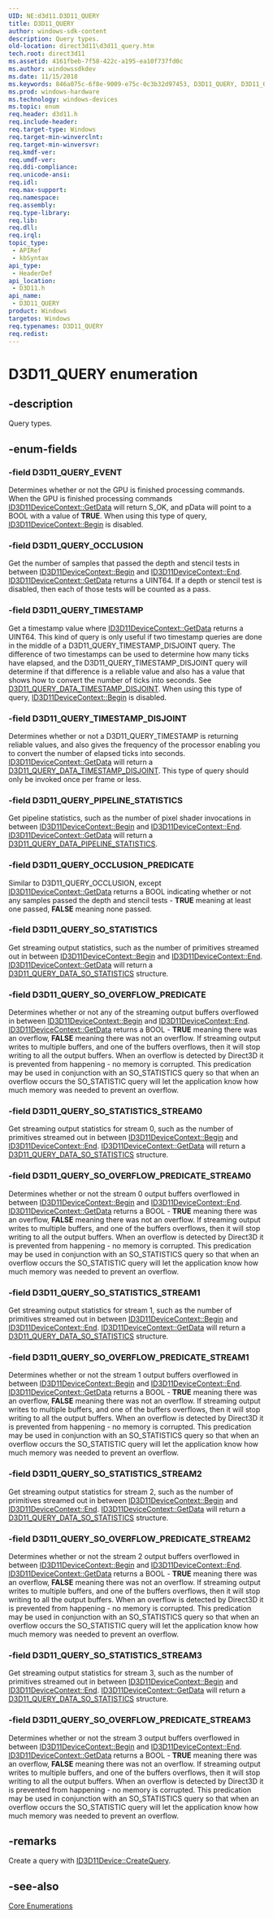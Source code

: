 ```yaml
---
UID: NE:d3d11.D3D11_QUERY
title: D3D11_QUERY
author: windows-sdk-content
description: Query types.
old-location: direct3d11\d3d11_query.htm
tech.root: direct3d11
ms.assetid: 4161fbeb-7f58-422c-a195-ea10f737fd0c
ms.author: windowssdkdev
ms.date: 11/15/2018
ms.keywords: 846a075c-6f8e-9009-e75c-0c3b32d97453, D3D11_QUERY, D3D11_QUERY enumeration [Direct3D 11], D3D11_QUERY_EVENT, D3D11_QUERY_OCCLUSION, D3D11_QUERY_OCCLUSION_PREDICATE, D3D11_QUERY_PIPELINE_STATISTICS, D3D11_QUERY_SO_OVERFLOW_PREDICATE, D3D11_QUERY_SO_OVERFLOW_PREDICATE_STREAM0, D3D11_QUERY_SO_OVERFLOW_PREDICATE_STREAM1, D3D11_QUERY_SO_OVERFLOW_PREDICATE_STREAM2, D3D11_QUERY_SO_OVERFLOW_PREDICATE_STREAM3, D3D11_QUERY_SO_STATISTICS, D3D11_QUERY_SO_STATISTICS_STREAM0, D3D11_QUERY_SO_STATISTICS_STREAM1, D3D11_QUERY_SO_STATISTICS_STREAM2, D3D11_QUERY_SO_STATISTICS_STREAM3, D3D11_QUERY_TIMESTAMP, D3D11_QUERY_TIMESTAMP_DISJOINT, d3d11/D3D11_QUERY, d3d11/D3D11_QUERY_EVENT, d3d11/D3D11_QUERY_OCCLUSION, d3d11/D3D11_QUERY_OCCLUSION_PREDICATE, d3d11/D3D11_QUERY_PIPELINE_STATISTICS, d3d11/D3D11_QUERY_SO_OVERFLOW_PREDICATE, d3d11/D3D11_QUERY_SO_OVERFLOW_PREDICATE_STREAM0, d3d11/D3D11_QUERY_SO_OVERFLOW_PREDICATE_STREAM1, d3d11/D3D11_QUERY_SO_OVERFLOW_PREDICATE_STREAM2, d3d11/D3D11_QUERY_SO_OVERFLOW_PREDICATE_STREAM3, d3d11/D3D11_QUERY_SO_STATISTICS, d3d11/D3D11_QUERY_SO_STATISTICS_STREAM0, d3d11/D3D11_QUERY_SO_STATISTICS_STREAM1, d3d11/D3D11_QUERY_SO_STATISTICS_STREAM2, d3d11/D3D11_QUERY_SO_STATISTICS_STREAM3, d3d11/D3D11_QUERY_TIMESTAMP, d3d11/D3D11_QUERY_TIMESTAMP_DISJOINT, direct3d11.d3d11_query
ms.prod: windows-hardware
ms.technology: windows-devices
ms.topic: enum
req.header: d3d11.h
req.include-header: 
req.target-type: Windows
req.target-min-winverclnt: 
req.target-min-winversvr: 
req.kmdf-ver: 
req.umdf-ver: 
req.ddi-compliance: 
req.unicode-ansi: 
req.idl: 
req.max-support: 
req.namespace: 
req.assembly: 
req.type-library: 
req.lib: 
req.dll: 
req.irql: 
topic_type:
 - APIRef
 - kbSyntax
api_type:
 - HeaderDef
api_location:
 - D3D11.h
api_name:
 - D3D11_QUERY
product: Windows
targetos: Windows
req.typenames: D3D11_QUERY
req.redist: 
---
```


# D3D11_QUERY enumeration


## -description


Query types.


## -enum-fields




### -field D3D11_QUERY_EVENT

Determines whether or not the GPU is finished processing commands. When the GPU is finished processing commands <a href="https://msdn.microsoft.com/en-us/library/Ff476428(v=VS.85).aspx">ID3D11DeviceContext::GetData</a> will return S_OK, and pData will point to a BOOL with a value of <b>TRUE</b>. When using this type of query, <a href="https://msdn.microsoft.com/en-us/library/Ff476386(v=VS.85).aspx">ID3D11DeviceContext::Begin</a> is disabled.
          


### -field D3D11_QUERY_OCCLUSION

Get the number of samples that passed the depth and stencil tests in between <a href="https://msdn.microsoft.com/en-us/library/Ff476386(v=VS.85).aspx">ID3D11DeviceContext::Begin</a> and <a href="https://msdn.microsoft.com/en-us/library/Ff476422(v=VS.85).aspx">ID3D11DeviceContext::End</a>. <a href="https://msdn.microsoft.com/en-us/library/Ff476428(v=VS.85).aspx">ID3D11DeviceContext::GetData</a> returns a UINT64. If a depth or stencil test is disabled, then each of those tests will be counted as a pass.
          


### -field D3D11_QUERY_TIMESTAMP

Get a timestamp value where <a href="https://msdn.microsoft.com/en-us/library/Ff476428(v=VS.85).aspx">ID3D11DeviceContext::GetData</a> returns a UINT64. This kind of query is only useful if two timestamp queries are done in the middle of a D3D11_QUERY_TIMESTAMP_DISJOINT query. The difference of two timestamps can be used to determine how many ticks have elapsed, and the D3D11_QUERY_TIMESTAMP_DISJOINT query will determine if that difference is a reliable value and also has a value that shows how to convert the number of ticks into seconds. See <a href="https://msdn.microsoft.com/d706626a-cf11-4087-b66a-350161050aad">D3D11_QUERY_DATA_TIMESTAMP_DISJOINT</a>. When using this type of query, <a href="https://msdn.microsoft.com/en-us/library/Ff476386(v=VS.85).aspx">ID3D11DeviceContext::Begin</a> is disabled.
          


### -field D3D11_QUERY_TIMESTAMP_DISJOINT

Determines whether or not a D3D11_QUERY_TIMESTAMP is returning reliable values, and also gives the frequency of the processor enabling you to convert the number of elapsed ticks into seconds. <a href="https://msdn.microsoft.com/en-us/library/Ff476428(v=VS.85).aspx">ID3D11DeviceContext::GetData</a> will return a <a href="https://msdn.microsoft.com/d706626a-cf11-4087-b66a-350161050aad">D3D11_QUERY_DATA_TIMESTAMP_DISJOINT</a>. This type of query should only be invoked once per frame or less.
          


### -field D3D11_QUERY_PIPELINE_STATISTICS

Get pipeline statistics, such as the number of pixel shader invocations in between <a href="https://msdn.microsoft.com/en-us/library/Ff476386(v=VS.85).aspx">ID3D11DeviceContext::Begin</a> and <a href="https://msdn.microsoft.com/en-us/library/Ff476422(v=VS.85).aspx">ID3D11DeviceContext::End</a>. <a href="https://msdn.microsoft.com/en-us/library/Ff476428(v=VS.85).aspx">ID3D11DeviceContext::GetData</a> will return a <a href="https://msdn.microsoft.com/c8a2813e-56db-421b-ad37-d353c327a457">D3D11_QUERY_DATA_PIPELINE_STATISTICS</a>.
          


### -field D3D11_QUERY_OCCLUSION_PREDICATE

Similar to D3D11_QUERY_OCCLUSION, except <a href="https://msdn.microsoft.com/en-us/library/Ff476428(v=VS.85).aspx">ID3D11DeviceContext::GetData</a> returns a BOOL indicating whether or not any samples passed the depth and stencil tests - <b>TRUE</b> meaning at least one passed, <b>FALSE</b> meaning none passed.
          


### -field D3D11_QUERY_SO_STATISTICS

Get streaming output statistics, such as the number of primitives streamed out in between <a href="https://msdn.microsoft.com/en-us/library/Ff476386(v=VS.85).aspx">ID3D11DeviceContext::Begin</a> and <a href="https://msdn.microsoft.com/en-us/library/Ff476422(v=VS.85).aspx">ID3D11DeviceContext::End</a>. <a href="https://msdn.microsoft.com/en-us/library/Ff476428(v=VS.85).aspx">ID3D11DeviceContext::GetData</a> will return a <a href="https://msdn.microsoft.com/en-us/library/Ff476193(v=VS.85).aspx">D3D11_QUERY_DATA_SO_STATISTICS</a> structure.
          


### -field D3D11_QUERY_SO_OVERFLOW_PREDICATE

Determines whether or not any of the streaming output buffers overflowed in between <a href="https://msdn.microsoft.com/en-us/library/Ff476386(v=VS.85).aspx">ID3D11DeviceContext::Begin</a> and <a href="https://msdn.microsoft.com/en-us/library/Ff476422(v=VS.85).aspx">ID3D11DeviceContext::End</a>. <a href="https://msdn.microsoft.com/en-us/library/Ff476428(v=VS.85).aspx">ID3D11DeviceContext::GetData</a> returns a BOOL - <b>TRUE</b> meaning there was an overflow, <b>FALSE</b> meaning there was not an overflow. If streaming output writes to multiple buffers, and one of the buffers overflows, then it will stop writing to all the output buffers. When an overflow is detected by Direct3D it is prevented from happening - no memory is corrupted. This predication may be used in conjunction with an SO_STATISTICS query so that when an overflow occurs the SO_STATISTIC query will let the application know how much memory was needed to prevent an overflow.
          


### -field D3D11_QUERY_SO_STATISTICS_STREAM0

Get streaming output statistics for stream 0, such as the number of primitives streamed out in between <a href="https://msdn.microsoft.com/en-us/library/Ff476386(v=VS.85).aspx">ID3D11DeviceContext::Begin</a> and <a href="https://msdn.microsoft.com/en-us/library/Ff476422(v=VS.85).aspx">ID3D11DeviceContext::End</a>. <a href="https://msdn.microsoft.com/en-us/library/Ff476428(v=VS.85).aspx">ID3D11DeviceContext::GetData</a> will return a <a href="https://msdn.microsoft.com/en-us/library/Ff476193(v=VS.85).aspx">D3D11_QUERY_DATA_SO_STATISTICS</a> structure.
          


### -field D3D11_QUERY_SO_OVERFLOW_PREDICATE_STREAM0

Determines whether or not the stream 0 output buffers overflowed in between <a href="https://msdn.microsoft.com/en-us/library/Ff476386(v=VS.85).aspx">ID3D11DeviceContext::Begin</a> and <a href="https://msdn.microsoft.com/en-us/library/Ff476422(v=VS.85).aspx">ID3D11DeviceContext::End</a>. <a href="https://msdn.microsoft.com/en-us/library/Ff476428(v=VS.85).aspx">ID3D11DeviceContext::GetData</a> returns a BOOL - <b>TRUE</b> meaning there was an overflow, <b>FALSE</b> meaning there was not an overflow. If streaming output writes to multiple buffers, and one of the buffers overflows, then it will stop writing to all the output buffers. When an overflow is detected by Direct3D it is prevented from happening - no memory is corrupted. This predication may be used in conjunction with an SO_STATISTICS query so that when an overflow occurs the SO_STATISTIC query will let the application know how much memory was needed to prevent an overflow.
          


### -field D3D11_QUERY_SO_STATISTICS_STREAM1

Get streaming output statistics for stream 1, such as the number of primitives streamed out in between <a href="https://msdn.microsoft.com/en-us/library/Ff476386(v=VS.85).aspx">ID3D11DeviceContext::Begin</a> and <a href="https://msdn.microsoft.com/en-us/library/Ff476422(v=VS.85).aspx">ID3D11DeviceContext::End</a>. <a href="https://msdn.microsoft.com/en-us/library/Ff476428(v=VS.85).aspx">ID3D11DeviceContext::GetData</a> will return a <a href="https://msdn.microsoft.com/en-us/library/Ff476193(v=VS.85).aspx">D3D11_QUERY_DATA_SO_STATISTICS</a> structure.
          


### -field D3D11_QUERY_SO_OVERFLOW_PREDICATE_STREAM1

Determines whether or not the stream 1 output buffers overflowed in between <a href="https://msdn.microsoft.com/en-us/library/Ff476386(v=VS.85).aspx">ID3D11DeviceContext::Begin</a> and <a href="https://msdn.microsoft.com/en-us/library/Ff476422(v=VS.85).aspx">ID3D11DeviceContext::End</a>. <a href="https://msdn.microsoft.com/en-us/library/Ff476428(v=VS.85).aspx">ID3D11DeviceContext::GetData</a> returns a BOOL - <b>TRUE</b> meaning there was an overflow, <b>FALSE</b> meaning there was not an overflow. If streaming output writes to multiple buffers, and one of the buffers overflows, then it will stop writing to all the output buffers. When an overflow is detected by Direct3D it is prevented from happening - no memory is corrupted. This predication may be used in conjunction with an SO_STATISTICS query so that when an overflow occurs the SO_STATISTIC query will let the application know how much memory was needed to prevent an overflow.
          


### -field D3D11_QUERY_SO_STATISTICS_STREAM2

Get streaming output statistics for stream 2, such as the number of primitives streamed out in between <a href="https://msdn.microsoft.com/en-us/library/Ff476386(v=VS.85).aspx">ID3D11DeviceContext::Begin</a> and <a href="https://msdn.microsoft.com/en-us/library/Ff476422(v=VS.85).aspx">ID3D11DeviceContext::End</a>. <a href="https://msdn.microsoft.com/en-us/library/Ff476428(v=VS.85).aspx">ID3D11DeviceContext::GetData</a> will return a <a href="https://msdn.microsoft.com/en-us/library/Ff476193(v=VS.85).aspx">D3D11_QUERY_DATA_SO_STATISTICS</a> structure.
          


### -field D3D11_QUERY_SO_OVERFLOW_PREDICATE_STREAM2

Determines whether or not the stream 2 output buffers overflowed in between <a href="https://msdn.microsoft.com/en-us/library/Ff476386(v=VS.85).aspx">ID3D11DeviceContext::Begin</a> and <a href="https://msdn.microsoft.com/en-us/library/Ff476422(v=VS.85).aspx">ID3D11DeviceContext::End</a>. <a href="https://msdn.microsoft.com/en-us/library/Ff476428(v=VS.85).aspx">ID3D11DeviceContext::GetData</a> returns a BOOL - <b>TRUE</b> meaning there was an overflow, <b>FALSE</b> meaning there was not an overflow. If streaming output writes to multiple buffers, and one of the buffers overflows, then it will stop writing to all the output buffers. When an overflow is detected by Direct3D it is prevented from happening - no memory is corrupted. This predication may be used in conjunction with an SO_STATISTICS query so that when an overflow occurs the SO_STATISTIC query will let the application know how much memory was needed to prevent an overflow.
          


### -field D3D11_QUERY_SO_STATISTICS_STREAM3

Get streaming output statistics for stream 3, such as the number of primitives streamed out in between <a href="https://msdn.microsoft.com/en-us/library/Ff476386(v=VS.85).aspx">ID3D11DeviceContext::Begin</a> and <a href="https://msdn.microsoft.com/en-us/library/Ff476422(v=VS.85).aspx">ID3D11DeviceContext::End</a>. <a href="https://msdn.microsoft.com/en-us/library/Ff476428(v=VS.85).aspx">ID3D11DeviceContext::GetData</a> will return a <a href="https://msdn.microsoft.com/en-us/library/Ff476193(v=VS.85).aspx">D3D11_QUERY_DATA_SO_STATISTICS</a> structure.
          


### -field D3D11_QUERY_SO_OVERFLOW_PREDICATE_STREAM3

Determines whether or not the stream 3 output buffers overflowed in between <a href="https://msdn.microsoft.com/en-us/library/Ff476386(v=VS.85).aspx">ID3D11DeviceContext::Begin</a> and <a href="https://msdn.microsoft.com/en-us/library/Ff476422(v=VS.85).aspx">ID3D11DeviceContext::End</a>. <a href="https://msdn.microsoft.com/en-us/library/Ff476428(v=VS.85).aspx">ID3D11DeviceContext::GetData</a> returns a BOOL - <b>TRUE</b> meaning there was an overflow, <b>FALSE</b> meaning there was not an overflow. If streaming output writes to multiple buffers, and one of the buffers overflows, then it will stop writing to all the output buffers. When an overflow is detected by Direct3D it is prevented from happening - no memory is corrupted. This predication may be used in conjunction with an SO_STATISTICS query so that when an overflow occurs the SO_STATISTIC query will let the application know how much memory was needed to prevent an overflow.
          


## -remarks



Create a query with <a href="https://msdn.microsoft.com/en-us/library/Ff476515(v=VS.85).aspx">ID3D11Device::CreateQuery</a>.
        




## -see-also




<a href="https://msdn.microsoft.com/en-us/library/Ff476152(v=VS.85).aspx">Core Enumerations</a>
 

 

